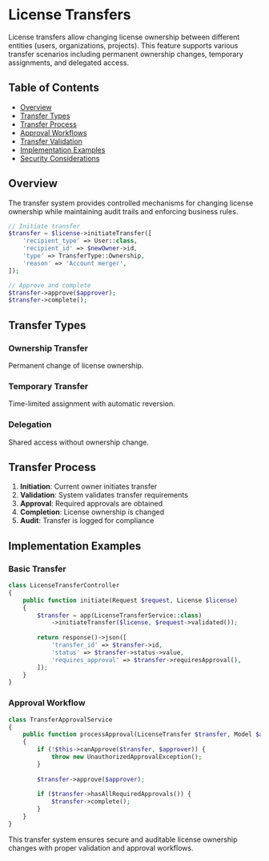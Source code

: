 # License Transfers

License transfers allow changing license ownership between different entities (users, organizations, projects). This feature supports various transfer scenarios including permanent ownership changes, temporary assignments, and delegated access.

## Table of Contents

- [Overview](#overview)
- [Transfer Types](#transfer-types)
- [Transfer Process](#transfer-process)
- [Approval Workflows](#approval-workflows)
- [Transfer Validation](#transfer-validation)
- [Implementation Examples](#implementation-examples)
- [Security Considerations](#security-considerations)

## Overview

The transfer system provides controlled mechanisms for changing license ownership while maintaining audit trails and enforcing business rules.

```php
// Initiate transfer
$transfer = $license->initiateTransfer([
    'recipient_type' => User::class,
    'recipient_id' => $newOwner->id,
    'type' => TransferType::Ownership,
    'reason' => 'Account merger',
]);

// Approve and complete
$transfer->approve($approver);
$transfer->complete();
```

## Transfer Types

### Ownership Transfer
Permanent change of license ownership.

### Temporary Transfer
Time-limited assignment with automatic reversion.

### Delegation
Shared access without ownership change.

## Transfer Process

1. **Initiation**: Current owner initiates transfer
2. **Validation**: System validates transfer requirements
3. **Approval**: Required approvals are obtained
4. **Completion**: License ownership is changed
5. **Audit**: Transfer is logged for compliance

## Implementation Examples

### Basic Transfer

```php
class LicenseTransferController
{
    public function initiate(Request $request, License $license)
    {
        $transfer = app(LicenseTransferService::class)
            ->initiateTransfer($license, $request->validated());
            
        return response()->json([
            'transfer_id' => $transfer->id,
            'status' => $transfer->status->value,
            'requires_approval' => $transfer->requiresApproval(),
        ]);
    }
}
```

### Approval Workflow

```php
class TransferApprovalService
{
    public function processApproval(LicenseTransfer $transfer, Model $approver): void
    {
        if (!$this->canApprove($transfer, $approver)) {
            throw new UnauthorizedApprovalException();
        }
        
        $transfer->approve($approver);
        
        if ($transfer->hasAllRequiredApprovals()) {
            $transfer->complete();
        }
    }
}
```

This transfer system ensures secure and auditable license ownership changes with proper validation and approval workflows.